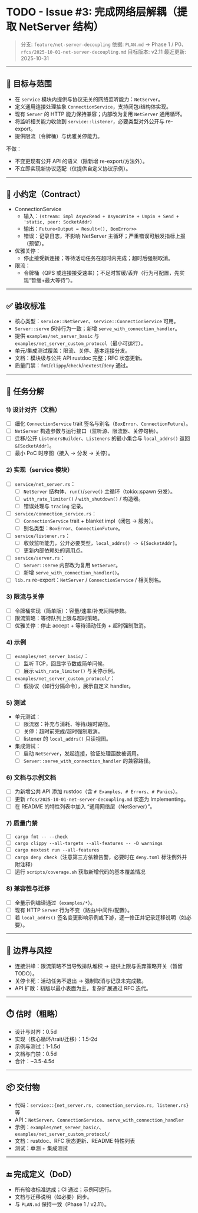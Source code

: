 # TODO - Issue #3: 完成网络层解耦（提取 NetServer 结构）

> 分支: `feature/net-server-decoupling`
> 依据: `PLAN.md` → Phase 1 / P0、`rfcs/2025-10-01-net-server-decoupling.md`
> 目标版本: v2.11
> 最近更新: 2025-10-31

---

## 🎯 目标与范围

- 在 `service` 模块内提供与协议无关的网络监听能力：`NetServer`。
- 定义通用连接处理抽象 `ConnectionService`，支持闭包/结构体实现。
- 现有 `Server` 的 HTTP 能力保持兼容；内部改为复用 `NetServer` 通用循环。
- 将监听相关能力收敛到 `service::listener`，必要类型对外公开与 re-export。
- 提供限流（令牌桶）与优雅关停能力。

不做：
- 不变更现有公开 API 的语义（除新增 re-export/方法外）。
- 不立即实现新协议适配（仅提供自定义协议示例）。

---

## 🔐 小约定（Contract）
- ConnectionService
  - 输入：`(stream: impl AsyncRead + AsyncWrite + Unpin + Send + 'static, peer: SocketAddr)`
  - 输出：`Future<Output = Result<(), BoxError>>`
  - 错误：记录日志，不影响 NetServer 主循环；严重错误可触发指标上报（预留）。
- 优雅关停：
  - 停止接受新连接；等待活动任务在超时内完成；超时后强制取消。
- 限流：
  - 令牌桶（QPS 或连接接受速率）；不足时暂缓/丢弃（行为可配置，先实现“暂缓+最大等待”）。

---

## ✅ 验收标准
- 核心类型：`service::NetServer`、`service::ConnectionService` 可用。
- `Server::serve` 保持行为一致；新增 `serve_with_connection_handler`。
- 提供 `examples/net_server_basic` 与 `examples/net_server_custom_protocol`（最小可运行）。
- 单元/集成测试覆盖：限流、关停、基本连接分发。
- 文档：模块级与公共 API rustdoc 完整；RFC 状态更新。
- 质量门禁：`fmt`/`clippy`/`check`/`nextest`/`deny` 通过。

---

## 🧩 任务分解

### 1) 设计对齐（文档）
- [ ] 细化 `ConnectionService` trait 签名与别名（`BoxError`、`ConnectionFuture`）。
- [ ] `NetServer` 构造参数与运行接口（监听源、限流器、关停句柄）。
- [ ] 迁移/公开 `ListenersBuilder`、`Listeners` 的最小集合与 `local_addrs()` 返回 `&[SocketAddr]`。
- [ ] 最小 PoC 时序图（接入 → 分发 → 关停）。

### 2) 实现（service 模块）
- [ ] `service/net_server.rs`：
  - [ ] `NetServer` 结构体、`run()`/`serve()` 主循环（tokio::spawn 分发）。
  - [ ] `with_rate_limiter()` / `with_shutdown()` / 构造器。
  - [ ] 错误处理与 `tracing` 记录。
- [ ] `service/connection_service.rs`：
  - [ ] `ConnectionService` trait + blanket impl（闭包 → 服务）。
  - [ ] 别名类型：`BoxError`、`ConnectionFuture`。
- [ ] `service/listener.rs`：
  - [ ] 收敛监听能力，公开必要类型，`local_addrs() -> &[SocketAddr]`。
  - [ ] 更新内部依赖处的调用点。
- [ ] `service/server.rs`：
  - [ ] `Server::serve` 内部改为复用 `NetServer`。
  - [ ] 新增 `serve_with_connection_handler()`。
- [ ] `lib.rs` re-export：`NetServer` / `ConnectionService` / 相关别名。

### 3) 限流与关停
- [ ] 令牌桶实现（简单版）：容量/速率/补充间隔参数。
- [ ] 限流策略：等待队列上限与超时策略。
- [ ] 优雅关停：停止 accept + 等待活动任务 + 超时强制取消。

### 4) 示例
- [ ] `examples/net_server_basic/`：
  - [ ] 监听 TCP，回显字节数或简单问候。
  - [ ] 展示 `with_rate_limiter()` 与关停示例。
- [ ] `examples/net_server_custom_protocol/`：
  - [ ] 假协议（如行分隔命令），展示自定义 handler。

### 5) 测试
- 单元测试：
  - [ ] 限流器：补充与消耗、等待/超时路径。
  - [ ] 关停：超时前完成/超时强制取消。
  - [ ] listener 的 `local_addrs()` 只读视图。
- 集成测试：
  - [ ] 启动 `NetServer`，发起连接，验证处理函数被调用。
  - [ ] `Server::serve_with_connection_handler` 的兼容路径。

### 6) 文档与示例文档
- [ ] 为新增公共 API 添加 rustdoc（含 `# Examples`、`# Errors`、`# Panics`）。
- [ ] 更新 `rfcs/2025-10-01-net-server-decoupling.md` 状态为 Implementing。
- [ ] 在 README 的特性列表中加入 “通用网络层（NetServer）”。

### 7) 质量门禁
- [ ] `cargo fmt -- --check`
- [ ] `cargo clippy --all-targets --all-features -- -D warnings`
- [ ] `cargo nextest run --all-features`
- [ ] `cargo deny check`（注意第三方依赖告警，必要时在 `deny.toml` 标注例外并附注释）
- [ ] 运行 `scripts/coverage.sh` 获取新增代码的基本覆盖情况

### 8) 兼容性与迁移
- [ ] 全量示例编译通过（`examples/*`）。
- [ ] 现有 HTTP `Server` 行为不变（路由/中间件/配置）。
- [ ] 若 `local_addrs()` 签名变更影响示例或下游，逐一修正并记录迁移说明（如必要）。

---

## 🧪 边界与风控
- 连接洪峰：限流策略不当导致排队堆积 → 提供上限与丢弃策略开关（暂留 TODO）。
- 关停卡死：活动任务不退出 → 强制取消与记录未完成数。
- API 扩散：初版以最小表面为主，复杂扩展通过 RFC 迭代。

---

## ⏱️ 估时（粗略）
- 设计与对齐：0.5d
- 实现（核心循环/trait/迁移）：1.5-2d
- 示例与测试：1-1.5d
- 文档与门禁：0.5d
- 合计：~3.5-4.5d

---

## 📦 交付物
- 代码：`service::{net_server.rs, connection_service.rs, listener.rs}` 等
- API：`NetServer`、`ConnectionService`、`serve_with_connection_handler`
- 示例：`examples/net_server_basic/`、`examples/net_server_custom_protocol/`
- 文档：rustdoc、RFC 状态更新、README 特性列表
- 测试：单测 + 集成测试

---

## 🔚 完成定义（DoD）
- 所有验收标准达成；CI 通过；示例可运行。
- 文档与迁移说明（如必要）同步。
- 与 `PLAN.md` 保持一致（Phase 1 / v2.11）。
